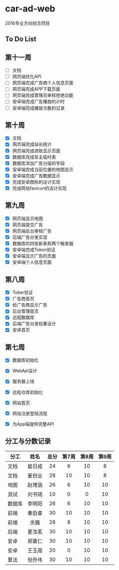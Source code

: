 # car-ad-web

2016专业方向综合项目

## To Do List

## 第十一周
- [ ] 文档
- [ ] 网页端优化API
- [ ] 网页端完成广告商个人信息页面
- [ ] 网页端完成APP下载页面
- [ ] 网页端完成管理员审核拒绝功能
- [ ] 安卓端完成广告播放的计时
- [ ] 安卓端完成播放次数的记录 

## 第十周
- [x] 文档
- [x] 网页端完成站长统计
- [x] 网页端完成进账显示页面
- [x] 数据库完成车主临时表
- [x] 数据库添加广告分级的字段
- [x] 安卓端完成当前位置的地图显示
- [x] 安卓端完成广告数据显示
- [x] 完成安卓图标的设计实现
- [x] 完成网站favicon的设计实现

## 第九周
- [x] 网页端显示地图
- [x] 网页端提交广告 
- [x] 网页端后台审核广告
- [x] 后端广告分发实现 
- [x] 数据库的四张新表和两个触发器
- [x] 安卓端完成Token验证
- [x] 安卓端显示广告的页面
- [x] 安卓端个人信息页面

## 第八周
- [x] Toker验证
- [x] 广告商首页
- [x] 给广告商显示广告
- [x] 后台管理首页
- [x] 远程数据库
- [x] 后端广告分发权重设计
- [x] 安卓首页

## 第七周
- [x] 数据库初始化
- [x] WebApi设计
- [x] 服务器上线
- [x] 远程仓库初始化
- [x] 网站首页
- [x] 网站注册登陆流程
- [x] 为App端提供完整API



## 分工与分数记录

|分工  |姓名   |总分  |第7周|第8周|第9周|
|------|:-----:|:----:|:--:|:---:|:---:|
|文档  |裴日成 |24    |6   |10   |8    |
|文档  |姜创业 |28    |10  |10   |8    | 
|地图  |赵博涵 |26    |6   |10   |10   |
|测试  |刘书琦 |10    |0   |0    |10   | 
|数据库|李明阳 |26    |6   |10   |10   | 
|前端  |秦启睿 |30    |10  |10   |10   | 
|前端  |余巍   |28    |8   |10   |10   | 
|后端  |夏浩茗 |30    |10  |10   |10   | 
|安卓  |郑粟仁 |30    |10  |10   |10   | 
|安卓  |王玉周 |20    |0   |10   |10   | 
|算法  |倪乔伟 |30    |10  |10   |10   | 
